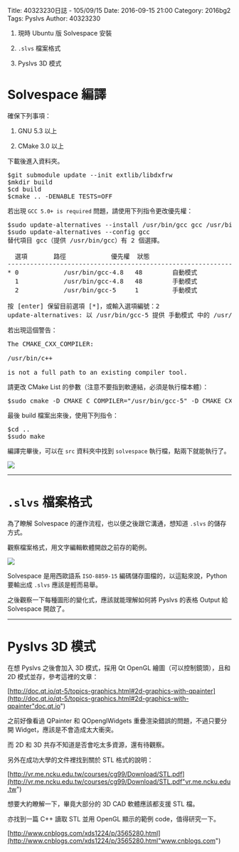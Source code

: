 Title: 40323230日誌 - 105/09/15
Date: 2016-09-15 21:00
Category: 2016bg2
Tags: Pyslvs
Author: 40323230

1. 現時 Ubuntu 版 Solvespace 安裝

1. `.slvs` 檔案格式

1. Pyslvs 3D 模式

<!-- PELICAN_END_SUMMARY -->

Solvespace 編譯
===

確保下列事項：

1. GNU 5.3 以上

1. CMake 3.0 以上

下載後進入資料夾。

<pre>
$git submodule update --init extlib/libdxfrw
$mkdir build
$cd build
$cmake .. -DENABLE_TESTS=OFF
</pre>

若出現 `GCC 5.0+ is required` 問題，請使用下列指令更改優先權：

<pre>
$sudo update-alternatives --install /usr/bin/gcc gcc /usr/bin/gcc-5 1
$sudo update-alternatives --config gcc
替代項目 gcc（提供 /usr/bin/gcc）有 2 個選擇。

  選項       路徑            優先權  狀態
------------------------------------------------------------
* 0            /usr/bin/gcc-4.8   48        自動模式
  1            /usr/bin/gcc-4.8   48        手動模式
  2            /usr/bin/gcc-5     1         手動模式

按 [enter] 保留目前選項 [*]，或輸入選項編號：2   
update-alternatives: 以 /usr/bin/gcc-5 提供 手動模式 中的 /usr/bin/gcc (gcc)
</pre>

若出現這個警告：

<pre>
The CMAKE_CXX_COMPILER:

/usr/bin/c++

is not a full path to an existing compiler tool.
</pre>

請更改 CMake List 的參數（注意不要指到軟連結，必須是執行檔本體）：

<pre>
$sudo cmake -D CMAKE_C_COMPILER="/usr/bin/gcc-5" -D CMAKE_CXX_COMPILER="/usr/bin/g++-5" ../CMakeLists.txt
</pre>

最後 build 檔案出來後，使用下列指令：

<pre>
$cd ..
$sudo make
</pre>

編譯完畢後，可以在 `src` 資料夾中找到 `solvespace` 執行檔，點兩下就能執行了。

<img src="http://i.imgur.com/rgW87Ao.png" >

<hr>

`.slvs` 檔案格式
===

為了瞭解 Solvespace 的運作流程，也以便之後跟它溝通，想知道 `.slvs` 的儲存方式。

觀察檔案格式，用文字編輯軟體開啟之前存的範例。

<img src="http://i.imgur.com/7E2onBk.png" >

Solvespace 是用西歐語系 `ISO-8859-15` 編碼儲存圖檔的，以這點來說，Python 要輸出成 `.slvs` 應該是輕而易舉。

之後觀察一下每種圖形的變化式，應該就能理解如何將 Pyslvs 的表格 Output 給 Solvespace 開啟了。

<hr>

Pyslvs 3D 模式
===

在想 Pyslvs 之後會加入 3D 模式，採用 Qt OpenGL 繪圖（可以控制鏡頭），且和 2D 模式並存，參考這裡的文章：

[http://doc.qt.io/qt-5/topics-graphics.html#2d-graphics-with-qpainter](http://doc.qt.io/qt-5/topics-graphics.html#2d-graphics-with-qpainter"doc.qt.io")

之前好像看過 QPainter 和 QOpenglWidgets 重疊渲染錯誤的問題，不過只要分開 Widget，應該是不會造成太大衝突。

而 2D 和 3D 共存不知道是否會吃太多資源，還有待觀察。

另外在成功大學的文件裡找到關於 STL 格式的說明：

[http://vr.me.ncku.edu.tw/courses/cg99/Download/STL.pdf](http://vr.me.ncku.edu.tw/courses/cg99/Download/STL.pdf"vr.me.ncku.edu.tw")

想要大約瞭解一下，畢竟大部分的 3D CAD 軟體應該都支援 STL 檔。

亦找到一篇 C++ 讀取 STL 並用 OpenGL 顯示的範例 code，值得研究一下。

[http://www.cnblogs.com/xds1224/p/3565280.html](http://www.cnblogs.com/xds1224/p/3565280.html"www.cnblogs.com")